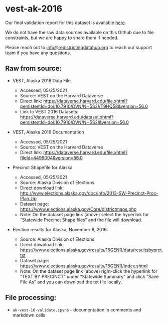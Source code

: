 # vest-ak-2016

Our final validation report for this dataset is available [here](https://redistrictingdatahub.org/dataset/vest-2016-alaska-precinct-and-election-results/).

We do not have the raw data sources available on this Github due to file constraints, but we are happy to share them if needed.

Please reach out to info@redistrictingdatahub.org to reach our support team if you have any questions.

## Raw from source:

- VEST, Alaska 2016 Data File  
    - Accessed, 05/25/2021
    - Source: VEST on the Harvard Dataverse
    - Direct link:
https://dataverse.harvard.edu/file.xhtml?persistentId=doi:10.7910/DVN/NH5S2I/T9HQ58&version=56.0
    - Link to VEST 2016 Datasets:
https://dataverse.harvard.edu/dataset.xhtml?persistentId=doi:10.7910/DVN/NH5S2I&version=56.0

- VEST, Alaska 2016 Documentation
    - Accessed, 05/25/2021
    - Source: VEST on the Harvard Dataverse
    - Direct link:
https://dataverse.harvard.edu/file.xhtml?fileId=4499004&version=56.0

- Precinct Shapefile for Alaska
    - Accessed, 05/25/2021
    - Source: Alaska Division of Elections
    - Direct download link:
http://www.elections.alaska.gov/doc/info/2013-SW-Precinct-Proc-Plan.zip
    - Dataset page: https://www.elections.alaska.gov/Core/districtmaps.php
    - Note: On the dataset page link (above) select the hyperlink for “Statewide Precinct Shape files” and the file will download.
    
- Election results for Alaska, November 8, 2016:
    - Source: Alaska Division of Elections
    - Direct download link:
https://www.elections.alaska.gov/results/16GENR/data/resultsbyprct.txt
    - Dataset page: https://www.elections.alaska.gov/results/16GENR/index.shtml
    - Note: On the dataset page link (above) right-click the hyperlink for “TEXT BY PRECINCT” under “Statewide Summary” and click "Save File As" and you can download the txt file locally.

## File processing: 

- `ak-vest-16-validate.ipynb` - documentation in comments and markdown cells
